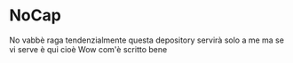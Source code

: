# NoCap
No vabbè raga tendenzialmente questa depository servirà solo a me ma se vi serve è qui cioè
Wow com'è scritto bene
